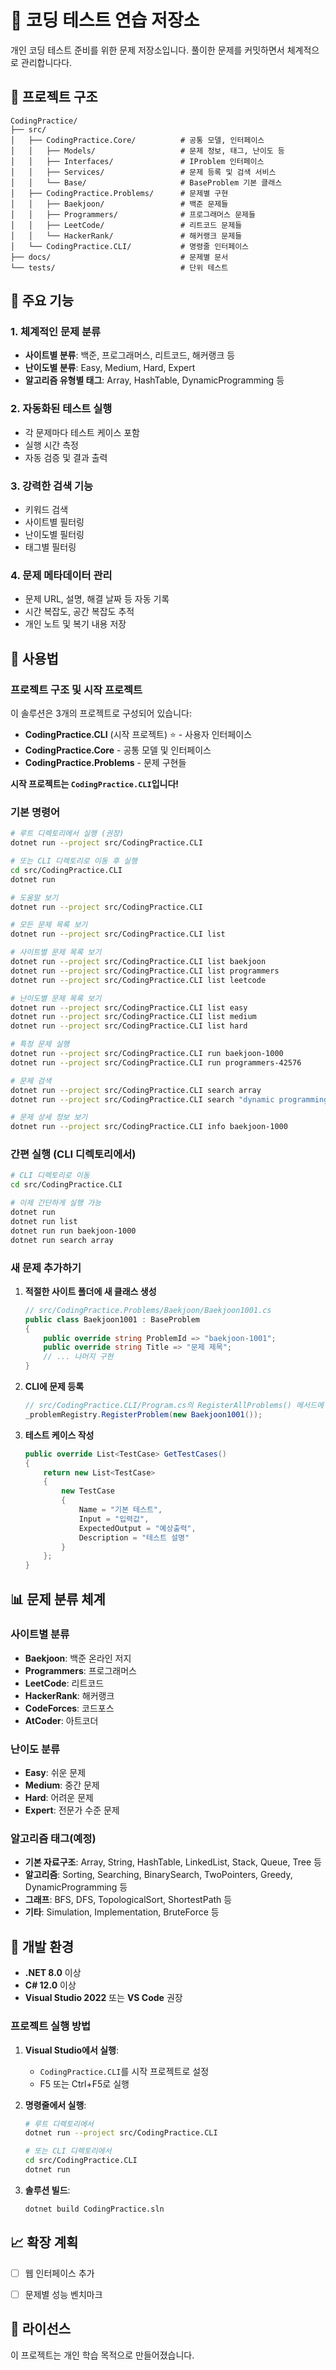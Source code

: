 # 🚀 코딩 테스트 연습 저장소

개인 코딩 테스트 준비를 위한 문제 저장소입니다. 풀이한 문제를 커밋하면서 체계적으로 관리합니다다.

## 📁 프로젝트 구조

```
CodingPractice/
├── src/
│   ├── CodingPractice.Core/          # 공통 모델, 인터페이스
│   │   ├── Models/                   # 문제 정보, 태그, 난이도 등
│   │   ├── Interfaces/               # IProblem 인터페이스
│   │   ├── Services/                 # 문제 등록 및 검색 서비스
│   │   └── Base/                     # BaseProblem 기본 클래스
│   ├── CodingPractice.Problems/      # 문제별 구현
│   │   ├── Baekjoon/                 # 백준 문제들
│   │   ├── Programmers/              # 프로그래머스 문제들
│   │   ├── LeetCode/                 # 리트코드 문제들
│   │   └── HackerRank/               # 해커랭크 문제들
│   └── CodingPractice.CLI/           # 명령줄 인터페이스
├── docs/                             # 문제별 문서
└── tests/                            # 단위 테스트
```

## 🎯 주요 기능

### 1. 체계적인 문제 분류
- **사이트별 분류**: 백준, 프로그래머스, 리트코드, 해커랭크 등
- **난이도별 분류**: Easy, Medium, Hard, Expert
- **알고리즘 유형별 태그**: Array, HashTable, DynamicProgramming 등

### 2. 자동화된 테스트 실행
- 각 문제마다 테스트 케이스 포함
- 실행 시간 측정
- 자동 검증 및 결과 출력

### 3. 강력한 검색 기능
- 키워드 검색
- 사이트별 필터링
- 난이도별 필터링
- 태그별 필터링

### 4. 문제 메타데이터 관리
- 문제 URL, 설명, 해결 날짜 등 자동 기록
- 시간 복잡도, 공간 복잡도 추적
- 개인 노트 및 복기 내용 저장

## 🚀 사용법

### 프로젝트 구조 및 시작 프로젝트

이 솔루션은 3개의 프로젝트로 구성되어 있습니다:

- **CodingPractice.CLI** (시작 프로젝트) ⭐ - 사용자 인터페이스
- **CodingPractice.Core** - 공통 모델 및 인터페이스
- **CodingPractice.Problems** - 문제 구현들

**시작 프로젝트는 `CodingPractice.CLI`입니다!**

### 기본 명령어

```bash
# 루트 디렉토리에서 실행 (권장)
dotnet run --project src/CodingPractice.CLI

# 또는 CLI 디렉토리로 이동 후 실행
cd src/CodingPractice.CLI
dotnet run

# 도움말 보기
dotnet run --project src/CodingPractice.CLI

# 모든 문제 목록 보기
dotnet run --project src/CodingPractice.CLI list

# 사이트별 문제 목록 보기
dotnet run --project src/CodingPractice.CLI list baekjoon
dotnet run --project src/CodingPractice.CLI list programmers
dotnet run --project src/CodingPractice.CLI list leetcode

# 난이도별 문제 목록 보기
dotnet run --project src/CodingPractice.CLI list easy
dotnet run --project src/CodingPractice.CLI list medium
dotnet run --project src/CodingPractice.CLI list hard

# 특정 문제 실행
dotnet run --project src/CodingPractice.CLI run baekjoon-1000
dotnet run --project src/CodingPractice.CLI run programmers-42576

# 문제 검색
dotnet run --project src/CodingPractice.CLI search array
dotnet run --project src/CodingPractice.CLI search "dynamic programming"

# 문제 상세 정보 보기
dotnet run --project src/CodingPractice.CLI info baekjoon-1000
```

### 간편 실행 (CLI 디렉토리에서)

```bash
# CLI 디렉토리로 이동
cd src/CodingPractice.CLI

# 이제 간단하게 실행 가능
dotnet run
dotnet run list
dotnet run run baekjoon-1000
dotnet run search array
```

### 새 문제 추가하기

1. **적절한 사이트 폴더에 새 클래스 생성**
   ```csharp
   // src/CodingPractice.Problems/Baekjoon/Baekjoon1001.cs
   public class Baekjoon1001 : BaseProblem
   {
       public override string ProblemId => "baekjoon-1001";
       public override string Title => "문제 제목";
       // ... 나머지 구현
   }
   ```

2. **CLI에 문제 등록**
   ```csharp
   // src/CodingPractice.CLI/Program.cs의 RegisterAllProblems() 메서드에 추가
   _problemRegistry.RegisterProblem(new Baekjoon1001());
   ```

3. **테스트 케이스 작성**
   ```csharp
   public override List<TestCase> GetTestCases()
   {
       return new List<TestCase>
       {
           new TestCase
           {
               Name = "기본 테스트",
               Input = "입력값",
               ExpectedOutput = "예상출력",
               Description = "테스트 설명"
           }
       };
   }
   ```

## 📊 문제 분류 체계

### 사이트별 분류
- **Baekjoon**: 백준 온라인 저지
- **Programmers**: 프로그래머스
- **LeetCode**: 리트코드
- **HackerRank**: 해커랭크
- **CodeForces**: 코드포스
- **AtCoder**: 아트코더

### 난이도 분류
- **Easy**: 쉬운 문제
- **Medium**: 중간 문제
- **Hard**: 어려운 문제
- **Expert**: 전문가 수준 문제

### 알고리즘 태그(예정)
- **기본 자료구조**: Array, String, HashTable, LinkedList, Stack, Queue, Tree 등
- **알고리즘**: Sorting, Searching, BinarySearch, TwoPointers, Greedy, DynamicProgramming 등
- **그래프**: BFS, DFS, TopologicalSort, ShortestPath 등
- **기타**: Simulation, Implementation, BruteForce 등

## 🔧 개발 환경

- **.NET 8.0** 이상
- **C# 12.0** 이상
- **Visual Studio 2022** 또는 **VS Code** 권장

### 프로젝트 실행 방법

1. **Visual Studio에서 실행**:
   - `CodingPractice.CLI`를 시작 프로젝트로 설정
   - F5 또는 Ctrl+F5로 실행

2. **명령줄에서 실행**:
   ```bash
   # 루트 디렉토리에서
   dotnet run --project src/CodingPractice.CLI
   
   # 또는 CLI 디렉토리에서
   cd src/CodingPractice.CLI
   dotnet run
   ```

3. **솔루션 빌드**:
   ```bash
   dotnet build CodingPractice.sln
   ```

## 📈 확장 계획

- [ ] 웹 인터페이스 추가
- [ ] 문제별 성능 벤치마크


## 📝 라이선스

이 프로젝트는 개인 학습 목적으로 만들어졌습니다.

